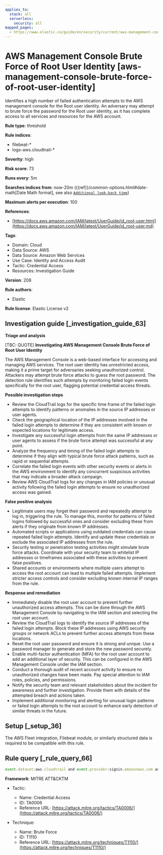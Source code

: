 ```yaml
---
applies_to:
  stack: all
  serverless:
    security: all
mapped_pages:
  - https://www.elastic.co/guide/en/security/current/aws-management-console-brute-force-of-root-user-identity.html
---
```


# AWS Management Console Brute Force of Root User Identity [aws-management-console-brute-force-of-root-user-identity]

Identifies a high number of failed authentication attempts to the AWS management console for the Root user identity. An adversary may attempt to brute force the password for the Root user identity, as it has complete access to all services and resources for the AWS account.

**Rule type**: threshold

**Rule indices**:

* filebeat-*
* logs-aws.cloudtrail-*

**Severity**: high

**Risk score**: 73

**Runs every**: 5m

**Searches indices from**: now-20m ({{ref}}/common-options.html#date-math[Date Math format], see also [`Additional look-back time`](docs-content://solutions/security/detect-and-alert/create-detection-rule.md#rule-schedule))

**Maximum alerts per execution**: 100

**References**:

* [https://docs.aws.amazon.com/IAM/latest/UserGuide/id_root-user.html](https://docs.aws.amazon.com/IAM/latest/UserGuide/id_root-user.md)

**Tags**:

* Domain: Cloud
* Data Source: AWS
* Data Source: Amazon Web Services
* Use Case: Identity and Access Audit
* Tactic: Credential Access
* Resources: Investigation Guide

**Version**: 208

**Rule authors**:

* Elastic

**Rule license**: Elastic License v2

## Investigation guide [_investigation_guide_63]

**Triage and analysis**

[TBC: QUOTE]
**Investigating AWS Management Console Brute Force of Root User Identity**

The AWS Management Console is a web-based interface for accessing and managing AWS services. The root user identity has unrestricted access, making it a prime target for adversaries seeking unauthorized control. Attackers may attempt brute force attacks to guess the root password. The detection rule identifies such attempts by monitoring failed login events specifically for the root user, flagging potential credential access threats.

**Possible investigation steps**

* Review the CloudTrail logs for the specific time frame of the failed login attempts to identify patterns or anomalies in the source IP addresses or user agents.
* Check the geographical location of the IP addresses involved in the failed login attempts to determine if they are consistent with known or expected locations for legitimate access.
* Investigate any successful login attempts from the same IP addresses or user agents to assess if the brute force attempt was successful at any point.
* Analyze the frequency and timing of the failed login attempts to determine if they align with typical brute force attack patterns, such as rapid or sequential attempts.
* Correlate the failed login events with other security events or alerts in the AWS environment to identify any concurrent suspicious activities that may indicate a broader attack campaign.
* Review AWS CloudTrail logs for any changes in IAM policies or unusual activity following the failed login attempts to ensure no unauthorized access was gained.

**False positive analysis**

* Legitimate users may forget their password and repeatedly attempt to log in, triggering the rule. To manage this, monitor for patterns of failed logins followed by successful ones and consider excluding these from alerts if they originate from known IP addresses.
* Automated scripts or applications using outdated credentials can cause repeated failed login attempts. Identify and update these credentials or exclude the associated IP addresses from the rule.
* Security testing or penetration testing activities might simulate brute force attacks. Coordinate with your security team to whitelist IP addresses or timeframes associated with these activities to prevent false positives.
* Shared accounts or environments where multiple users attempt to access the root account can lead to multiple failed attempts. Implement stricter access controls and consider excluding known internal IP ranges from the rule.

**Response and remediation**

* Immediately disable the root user account to prevent further unauthorized access attempts. This can be done through the AWS Management Console by navigating to the IAM section and selecting the root user account.
* Review the CloudTrail logs to identify the source IP addresses of the failed login attempts. Block these IP addresses using AWS security groups or network ACLs to prevent further access attempts from these locations.
* Reset the root user password and ensure it is strong and unique. Use a password manager to generate and store the new password securely.
* Enable multi-factor authentication (MFA) for the root user account to add an additional layer of security. This can be configured in the AWS Management Console under the IAM section.
* Conduct a thorough audit of recent account activity to ensure no unauthorized changes have been made. Pay special attention to IAM roles, policies, and permissions.
* Notify the security team and relevant stakeholders about the incident for awareness and further investigation. Provide them with details of the attempted breach and actions taken.
* Implement additional monitoring and alerting for unusual login patterns or failed login attempts to the root account to enhance early detection of similar threats in the future.


## Setup [_setup_36]

The AWS Fleet integration, Filebeat module, or similarly structured data is required to be compatible with this rule.


## Rule query [_rule_query_66]

```js
event.dataset:aws.cloudtrail and event.provider:signin.amazonaws.com and event.action:ConsoleLogin and aws.cloudtrail.user_identity.type:Root and event.outcome:failure
```

**Framework**: MITRE ATT&CKTM

* Tactic:

    * Name: Credential Access
    * ID: TA0006
    * Reference URL: [https://attack.mitre.org/tactics/TA0006/](https://attack.mitre.org/tactics/TA0006/)

* Technique:

    * Name: Brute Force
    * ID: T1110
    * Reference URL: [https://attack.mitre.org/techniques/T1110/](https://attack.mitre.org/techniques/T1110/)



